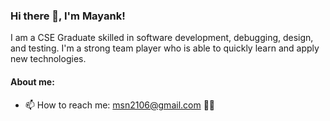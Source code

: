 <!-- **m-s-n/m-s-n** is a ✨ _special_ ✨ repository because its `README.md` (this file) appears on your GitHub profile. -->

### Hi there 👋, I'm Mayank!

I am a CSE Graduate skilled in software development, debugging, design, and testing. I'm a strong team player who is able to quickly learn and apply new technologies.



#### About me:
<!-- - 🔭 I’m currently working on Azure API Management. -->
<!-- - 👯 I’m looking to collaborate on Android, JavaScript and Python Projects. -->
<!-- - 💬 Ask me about animes and video games.😎 -->
- 📫 How to reach me: msn2106@gmail.com 🐱‍🏍

<!-- - 😄 Pronouns: ... -->
<!-- - ⚡ Fun fact: ... -->
<!-- - 🌱 I’m currently learning ... -->
<!-- - 🤔 I’m looking for help with ... -->

<!-- | ![Mayank GitHub Statistics](https://github-readme-stats.vercel.app/api?username=msn2106&show_icons=true) | ![Top Languages](https://github-readme-stats.vercel.app/api/top-langs/?username=msn2106) |
| --- | --- |
| ![Mayank GitHub Streak](https://github-readme-streak-stats.herokuapp.com/?user=msn2106) | ![Jokes Card](https://readme-jokes.vercel.app/api) | -->
